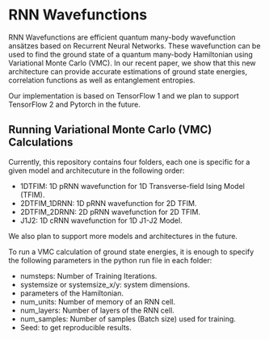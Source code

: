 # RNN Wavefunctions

RNN Wavefunctions are efficient quantum many-body wavefunction ansätzes based on Recurrent Neural Networks. These wavefunction can be used to find the ground state of a quantum many-body Hamiltonian using Variational Monte Carlo (VMC). In our recent paper, we show that this new architecture can provide accurate estimations of ground state energies, correlation functions as well as entanglement entropies.

Our implementation is based on TensorFlow 1 and we plan to support TensorFlow 2 and Pytorch in the future.

## Running Variational Monte Carlo (VMC) Calculations

Currently, this repository contains four folders, each one is specific for a given model and architecuture in the following order:
- 1DTFIM: 1D pRNN wavefunction for 1D Transverse-field Ising Model (TFIM).
- 2DTFIM_1DRNN: 1D pRNN wavefunction for 2D TFIM.
- 2DTFIM_2DRNN: 2D pRNN wavefunction for 2D TFIM.
- J1J2: 1D cRNN wavefunction for 1D J1-J2 Model.

We also plan to support more models and architectures in the future.

To run a VMC calculation of ground state energies, it is enough to specify the following parameters in the python run file in each folder:

- numsteps: Number of Training Iterations.
- systemsize or systemsize_x/y: system dimensions.
- parameters of the Hamiltonian.
- num_units: Number of memory of an RNN cell.
- num_layers: Number of layers of the RNN cell.
- num_samples: Number of samples (Batch size) used for training.
- Seed: to get reproducible results.

